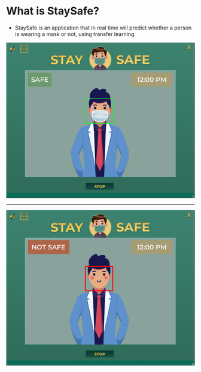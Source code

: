 # What is StaySafe?


 * StaySafe  is an application that in real time will predict whether a person is wearing a mask or not, using transfer learning. 

![Test Image 1](/IMGreadme/safe.png)

-----------------------------------------------

![Test Image 2](/IMGreadme/notsafe.png)



